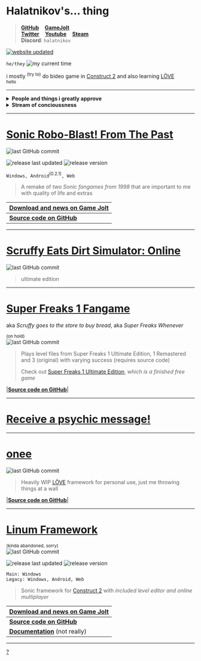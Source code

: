 # Halatnikov's... thing <!-- ![icon](holat_ayleen-seraph_2x.png) -->

> **[GitHub](https://github.com/Halatnikov)** &nbsp;&nbsp; **[GameJolt](https://gamejolt.com/@Halatnikov)**
<br>**[Twitter](https://twitter.com/holatnikov)** &nbsp;&nbsp; **[Youtube](https://www.youtube.com/channel/UCaJJx5p_9KyaKZj02N82nJw)** &nbsp;&nbsp; **[Steam](https://steamcommunity.com/id/halatnikov)**
<br>**Discord**: `halatnikov`

[![website updated](https://img.shields.io/github/last-commit/halatnikov/halatnikov.github.io?label=updated)](https://github.com/Halatnikov/halatnikov.github.io)

`he/they` ![my current time](https://img.shields.io/badge/dynamic/json?url=https%3A%2F%2Ftimeapi.io%2Fapi%2FTime%2Fcurrent%2Fzone%3FtimeZone%3DAsia%2FNovosibirsk&query=%24.time&label=my%20current%20time&color=40AF60)

i mostly <sup>(try to)</sup> do bideo game in [Construct 2](https://www.construct.net/en/construct-2/download) and also learning [LÖVE](https://love2d.org/)
<br><sub>hello</sub>

---

<details><summary><b>People and things i greatly approve</b></summary>
	<b href="https://twitter.com/Ayleen_Seraph">Ayleen_Seraph</b><br>
	<b href="https://srb2.org">Sonic Robo Blast 2</b><br>
	<b href="https://superfreaks.neocities.org">Super Freaks series</b><br>
	<details><summary><b>The Freak Mafia</b></summary>
		<b href="https://engineerkappa.itch.io">BUDD and Crystal Heart</b><br>
		<b href="https://arrietty.itch.io">Prototype N</b><br>
		(green hair gang!!!!)<br>
		<b href="https://superfreaksdev.itch.io/freakjam-1">Freakjam 1</b><br>
		(i also worked on this!!!!)<br>
		<b href="https://philraco.itch.io/mka-round-the-mind-beta">Round the Mind</b><br>
		<b href="https://almyriganhero.itch.io">Frebbventure and Erma</b><br>
		<b href="https://shootem.biz">Mr. Shootem Breaks Out</b><br>
		<b href="https://null3d.itch.io">The Hit Game Tacti-Cat</b><br>
		<b href="https://pvicvg.com">Ednaldo Pereira: Mobile and Ednaldo Pereira: Mescladasso DX</b><br>
		<b href="https://gamejolt.com/@Miles_Games/games">Slay-Bells and Bub's Big Blowout</b><br>
		<b href="https://sonicfangameshq.com/forums/showcase/turbo-leaper-demo-2-for-christmas-sage.1994">Turbo Leaper</b><br>
		<b href="https://store.steampowered.com/app/1594060/Victory_Heat_Rally">Victory Heat Rally</b><br>
		<b href="https://doricdream.itch.io/dungeon-gals">Dungeon Gals</b><br>
		<b href="https://thatlefthandman.itch.io">Black Cat Blitz and The Pac-Man Brothers</b><br>
		<b href="https://sharb.itch.io/bun-n-gun">Bun n' Gun</b><br>
		<b href="https://lavie-azure.itch.io/code-bunny">Code Bunny</b><br>
		<b href="https://yew-bowman.itch.io">Yew Bowman</b><br>
		<b href="https://store.steampowered.com/app/2271120/Danger_Cliff">Danger Cliff</b><br>
		<b href="https://x.com/LuaComputaSowwy">Outer Outage</b><br>
		<b href="https://store.steampowered.com/search/?term=TECHPACK">TECHPACK</b><br>
	</details>
	<b href="https://opensurge2d.org">Surge The Rabbit (Open Surge)</b><br>
	<b href="https://github.com/mmatyas/supermariowar">Super Mario War</b><br>
	<b href="https://github.com/efroemling/ballistica">BombSquad</b><br>
	<b href="https://gamejolt.com/games/aurascope/501907">Aurascope</b><br>
	<b href="https://trinitroid.itch.io/mekanikko">Mekanikko</b><br>
	<b href="https://github.com/nihil92/Core-Framework">Core Framework</b><br>
	<b href="http://gdtr.net">Gravity Defied Classic</b><br>
	<b href="https://github.com/Halatnikov?tab=stars">My GitHub stars</b><br>
</details>

<details><summary><b>Stream of concioussness</b></summary>
	<sup>(probably infrequent)</sup><br>
	
	<code>2024-06-23</code> the <br>
	<code>2024-06-22</code> haven't repaired the gone images yet, but slightly reworded the whole site <br>
</details>

---

# [Sonic Robo-Blast! From The Past](https://gamejolt.com/games/srb_fromthepast/658544)

<!-- [![logo](srbftp_dajumpjump.png)](https://gamejolt.com/games/srb_fromthepast/658544) -->

![last GitHub commit](https://img.shields.io/github/last-commit/halatnikov/SRBftp?label=last%20GitHub%20commit&logo=github)

![release last updated](https://img.shields.io/github/release-date/halatnikov/SRBftp?label=last%20updated)
![release version](https://img.shields.io/github/v/release/halatnikov/SRBftp?&label=version)

`Windows, Android`<sup>(0.2.1)</sup>`, Web`

> A remake of *two Sonic fangames from 1998* that are important to me with quality of life and extras

|**[Download and news on Game Jolt](https://gamejolt.com/games/srb_fromthepast/658544)**|
|---|
|**[Source code on GitHub](https://github.com/Halatnikov/SRBftp)**|

---

# [Scruffy Eats Dirt Simulator: Online](https://halatnikov.github.io/scruffy_eats_dirt_online)

![last GitHub commit](https://img.shields.io/github/last-commit/halatnikov/scruffy_eats_dirt_online?label=last%20GitHub%20commit&logo=github)

> ultimate edition

---

# [Super Freaks 1 Fangame](https://github.com/Halatnikov/Super-Freaks-1-Fangame)

aka *Scruffy goes to the store to buy bread*, aka *Super Freaks Whenever*

<!-- [![logo](scruffy_ayleen-seraph_small.png)](https://twitter.com/Ayleen_Seraph) -->

<sup>(on hold)</sup><br>
![last GitHub commit](https://img.shields.io/github/last-commit/halatnikov/Super-Freaks-1-Fangame?label=last%20GitHub%20commit&logo=github)

> Plays level files from Super Freaks 1 Ultimate Edition, 1 Remastered and 3 (original) with varying success (requires source code)
>
> Check out [Super Freaks 1 Ultimate Edition](https://superfreaks.neocities.org), *which is a finished free game*
<!-- > Art by [Ayleen_Seraph](https://twitter.com/Ayleen_Seraph) -->

|**[Source code on GitHub](https://github.com/Halatnikov/Super-Freaks-1-Fangame)**|

---

# [Receive a psychic message!](https://nohbodee.neocities.org)

---

# [onee](https://github.com/Halatnikov/onee)

![last GitHub commit](https://img.shields.io/github/last-commit/halatnikov/onee?label=last%20GitHub%20commit&logo=github)

> Heavily WIP [LÖVE](https://love2d.org/) framework for personal use, just me throwing things at a wall

|**[Source code on GitHub](https://github.com/Halatnikov/onee)**|

---

# [Linum Framework](https://gamejolt.com/games/linum-framework/513673)

<!-- [![logo](linum_ayleen-seraph_2x.png)](https://gamejolt.com/games/linum-framework/513673) -->

<sup>(kinda abandoned, sorry)</sup><br>
![last GitHub commit](https://img.shields.io/github/last-commit/halatnikov/linum-framework?label=last%20GitHub%20commit&logo=github)

![release last updated](https://img.shields.io/github/release-date/halatnikov/linum-framework?label=last%20updated)
![release version](https://img.shields.io/github/v/release/halatnikov/linum-framework?&label=version)

`Main: Windows`
<br>`Legacy: Windows, Android, Web`

> Sonic framework for [Construct 2](https://www.construct.net/en/construct-2/download) with *included level editor and online multiplayer*

|**[Download and news on Game Jolt](https://gamejolt.com/games/linum-framework/513673)**|
|---|
|**[Source code on GitHub](https://github.com/Halatnikov/linum-framework)**|
|**[Documentation](https://halatnikov.github.io/linum-framework)** (not really)|

---

<!-- [![halat art](happybirthdayhalat_ayleen-seraph_small.png)](https://halatnikov.github.io/art) -->

[?](https://www.youtube.com/watch?v=FBSe_3qtgkc)
